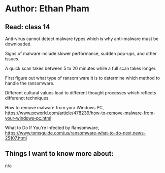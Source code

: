 # Author: Ethan Pham
## Read: class 14

Anti-virus cannot detect malware types which is why anti-malware must be downloaded.

Signs of malware include slower performance, sudden pop-ups, and other issues.

A quick scan takes between 5 to 20 minutes while a full scan takes longer.

First figure out what type of ransom ware it is to determine which method to handle the ransomware.

Different cultural values lead to different thought processes which reflects differenct techniques.



How to remove malware from your Windows PC, https://www.pcworld.com/article/478239/how-to-remove-malware-from-your-windows-pc.html 

What to Do If You're Infected by Ransomware, https://www.tomsguide.com/us/ransomware-what-to-do-next,news-25107.html 

## Things I want to know more about:
n/a
